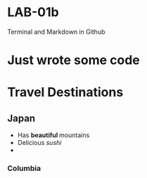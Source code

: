 # LAB-01b
Terminal and Markdown in Github

# Just wrote some code

<h1> Travel Destinations </h1> 
<h2> Japan </h2>
    <ul> 
        <li> Has <b> beautiful </b> mountains</li>
        <li> Delicious <i> sushi </i> </li>
        <li></li>
    </ul>
<h3> Columbia</h3>